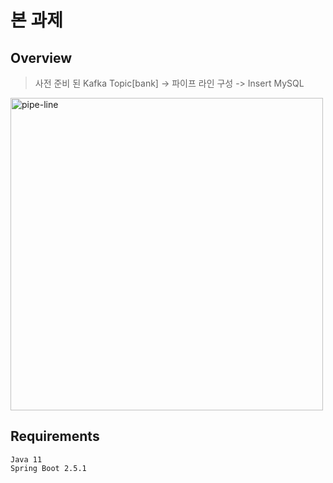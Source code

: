 # 본 과제

## Overview
> 사전 준비 된 Kafka Topic[bank] -> 파이프 라인 구성 -> Insert MySQL

<img width="500" alt="pipe-line" src="https://user-images.githubusercontent.com/3543580/123251344-0e47eb80-d526-11eb-9075-931a3beaf4c5.png">


## Requirements
```
Java 11
Spring Boot 2.5.1
```
